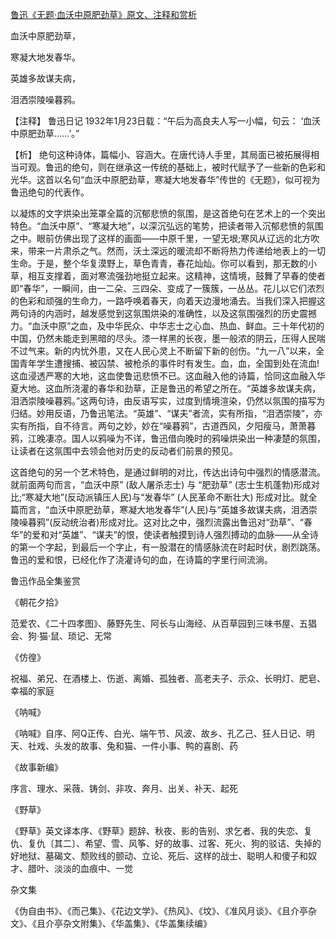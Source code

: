 [鲁迅《无题·血沃中原肥劲草》原文、注释和赏析](https://www.vrrw.net/wx/9320.html)

血沃中原肥劲草，

寒凝大地发春华。

英雄多故谋夫病，

泪洒崇陵噪暮鸦。

【注释】 鲁迅日记 1932年1月23日载：“午后为高良夫人写一小幅，句云： ‘血沃中原肥劲草……’。”

【析】 绝句这种诗体，篇幅小、容涵大。在唐代诗人手里，其局面已被拓展得相当可观。鲁迅的绝句，则在继承这一传统的基础上，被时代赋予了一些新的色彩和光华。这首以名句“血沃中原肥劲草，寒凝大地发春华”传世的《无题》，似可视为鲁迅绝句的代表作。



以凝炼的文字烘染出笼罩全篇的沉郁悲愤的氛围，是这首绝句在艺术上的一个突出特色。“血沃中原”、“寒凝大地”，以深沉弘远的笔势，把读者带入沉郁悲愤的氛围之中。眼前仿佛出现了这样的画面——中原千里，一望无垠;寒风从辽远的北方吹来，带来一片肃杀之气。然而，沃土深远的暖流却不断将热力传递给地表上的一切生命。于是，整个华复漠野上，草色青青，春花灿灿。你可以看到，那无数的小草，相互支撑着，面对寒流强劲地挺立起来。这精神，这情境，鼓舞了早春的使者即“春华”，一瞬间，由一二朵、三四朵、变成了一簇簇，一丛丛。花儿以它们浓烈的色彩和顽强的生命力，一路呼唤着春天，向着天边漫地涌去。当我们深入把握这两句诗的内涵时，越发感觉到这氛围烘染的准确性，以及这氛围强烈的历史震撼力。“血沃中原”之血，及中华民众、中华志士之心血、热血、鲜血。三十年代初的中国，仍然未能走到黑暗的尽头。漆一样黑的长夜，墨一般浓的阴云，压得人民喘不过气来。新的内忧外患，又在人民心灵上不断留下新的创伤。“九一八”以来，全国青年学生遭搜捕、被囚禁、被枪杀的事件时有发生。血，血，全国到处在流血!这血浸透严寒的大地，这血使鲁迅悲愤不已。这血融入他的诗篇，恰同这血融入华夏大地。这血所浇灌的春华和劲草，正是鲁迅的希望之所在。“英雄多故谋夫病，泪洒崇陵噪暮鸦。”这两句诗，由反语写实，过度到情境渲染，仍然以氛围的描写为归结。妙用反语，乃鲁迅笔法。“英雄”、“谋夫”者流，实有所指，“泪洒崇陵”，亦实有所指，自不待言。两句之妙，妙在“噪暮鸦”，古道西风，夕阳瘦马，萧萧暮鸦，江晚凄凉。国人以鸦噪为不详，鲁迅借向晚时的鸦噪烘染出一种凄楚的氛围，让读者在这氛围中去领会他对历史的反动者们前景的预见。

这首绝句的另一个艺术特色，是通过鲜明的对比，传达出诗句中强烈的情感潜流。就前面两句而言，“血沃中原” (敌人屠杀志士) 与 “肥劲草” (志士生机蓬勃)形成对比;“寒凝大地”(反动派镇压人民)与“发春华” (人民革命不断壮大) 形成对比。就全篇而言，“血沃中原肥劲草，寒凝大地发春华”(人民)与“英雄多故谋夫病，泪洒崇陵噪暮鸦”(反动统治者)形成对比。这对比之中，强烈流露出鲁迅对“劲草”、“春华”的爱和对“英雄”、“谋夫”的恨，使读者触摸到诗人强烈搏动的血脉——从全诗的第一个字起，到最后一个字止，有一股潜在的情感脉流在时起时伏，剧烈跳荡。鲁迅的爱和恨，已经化作了浇灌诗句的血，在诗篇的字里行间流淌。

鲁迅作品全集鉴赏

《朝花夕拾》

范爱农、《二十四孝图》、藤野先生、阿长与山海经、从百草园到三味书屋、五猖会、狗·猫·鼠、琐记、无常

《仿徨》

祝福、弟兄、在酒楼上、伤逝、离婚、孤独者、高老夫子、示众、长明灯、肥皂、幸福的家庭

《呐喊》

《呐喊》自序、阿Q正传、白光、端午节、风波、故乡、孔乙己、狂人日记、明天、社戏、头发的故事、兔和猫、一件小事、鸭的喜剧、药

《故事新编》

序言、理水、采薇、铸剑、非攻、奔月、出关、补天、起死

《野草》

《野草》英文译本序、《野草》题辞、秋夜、影的告别、求乞者、我的失恋、复仇、复仇〔其二〕、希望、雪、风筝、好的故事、过客、死火、狗的驳诘、失掉的好地狱、墓碣文、颓败线的颤动、立论、死后、这样的战士、聪明人和傻子和奴才、腊叶、淡淡的血痕中、一觉

杂文集

《伪自由书》、《而己集》、《花边文学》、《热风》、《坟》、《准风月谈》、《且介亭杂文》、《且介亭杂文附集》、《华盖集》、《华盖集续编》

